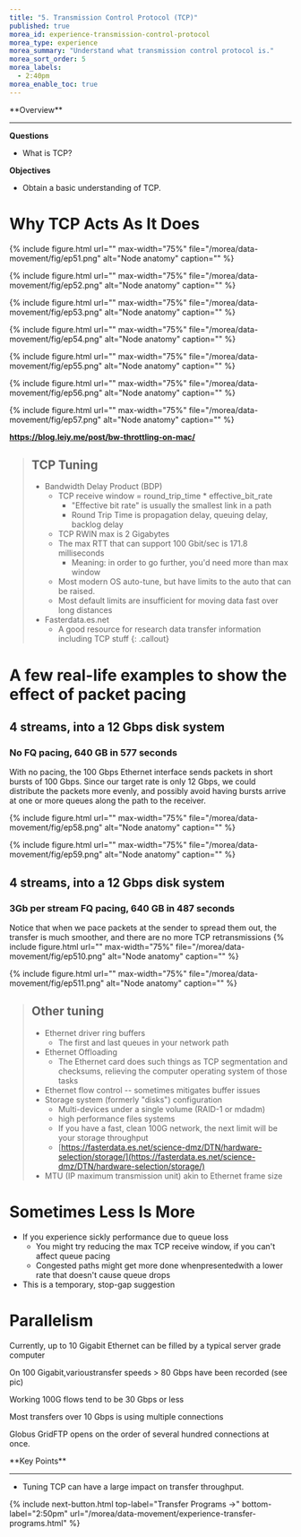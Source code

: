 ```yaml
---
title: "5. Transmission Control Protocol (TCP)"
published: true
morea_id: experience-transmission-control-protocol
morea_type: experience
morea_summary: "Understand what transmission control protocol is."
morea_sort_order: 5
morea_labels:
  - 2:40pm
morea_enable_toc: true
---
```

<div class="alert alert-success mt-3" role="alert" markdown="1">
<i class="fa-solid fa-globe fa-xl"></i> **Overview**
<hr/>
 
 **Questions** 
  * What is TCP? 
  
 **Objectives**
  * Obtain a basic understanding of TCP. 

</div>

# Why TCP Acts As It Does

{% include figure.html url="" max-width="75%" file="/morea/data-movement/fig/ep51.png" alt="Node anatomy" caption="" %}

{% include figure.html url="" max-width="75%" file="/morea/data-movement/fig/ep52.png" alt="Node anatomy" caption="" %}

{% include figure.html url="" max-width="75%" file="/morea/data-movement/fig/ep53.png" alt="Node anatomy" caption="" %}

{% include figure.html url="" max-width="75%" file="/morea/data-movement/fig/ep54.png" alt="Node anatomy" caption="" %}

{% include figure.html url="" max-width="75%" file="/morea/data-movement/fig/ep55.png" alt="Node anatomy" caption="" %}

{% include figure.html url="" max-width="75%" file="/morea/data-movement/fig/ep56.png" alt="Node anatomy" caption="" %}

{% include figure.html url="" max-width="75%" file="/morea/data-movement/fig/ep57.png" alt="Node anatomy" caption="" %}

__https://blog.leiy.me/post/bw-throttling-on-mac/__

> ## TCP Tuning
> * Bandwidth Delay Product (BDP)
>   * TCP receive window = round_trip_time * effective_bit_rate
>     * "Effective bit rate" is usually the smallest link in a path
>     * Round Trip Time is propagation delay\, queuing delay\, backlog delay
>   * TCP RWIN max is 2 Gigabytes
>   * The max RTT that can support 100 Gbit/sec is 171\.8 milliseconds
>     * Meaning: in order to go further\, you'd need more than max window
>   * Most modern OS auto\-tune, but have limits to the auto that can be raised\.
>   * Most default limits are insufficient for moving data fast over long distances
> * Fasterdata\.es\.net
>   * A good resource for research data transfer information including TCP stuff
{: .callout}



# A few real-life examples to show the effect of packet pacing

## 4 streams, into a 12 Gbps disk system
### No FQ pacing, 640 GB in 577 seconds
With no pacing, the 100 Gbps Ethernet interface sends packets in short bursts of 100 Gbps. 
Since our target rate is only 12 Gbps, we could distribute the packets more evenly, 
and possibly avoid having bursts arrive at one or more queues along the path to the receiver.

{% include figure.html url="" max-width="75%" file="/morea/data-movement/fig/ep58.png" alt="Node anatomy" caption="" %}

{% include figure.html url="" max-width="75%" file="/morea/data-movement/fig/ep59.png" alt="Node anatomy" caption="" %}


## 4 streams, into a 12 Gbps disk system
### 3Gb per stream FQ pacing, 640 GB in 487 seconds
Notice that when we pace packets at the sender to spread them out, the transfer is much smoother, and there are no more 
TCP retransmissions
{% include figure.html url="" max-width="75%" file="/morea/data-movement/fig/ep510.png" alt="Node anatomy" caption="" %}

{% include figure.html url="" max-width="75%" file="/morea/data-movement/fig/ep511.png" alt="Node anatomy" caption="" %}


> ## Other tuning
> * Ethernet driver ring buffers
>   * The first and last queues in your network path
> * Ethernet Offloading
>   * The Ethernet card does such things as TCP segmentation and checksums, relieving the computer operating system of those tasks
> * Ethernet flow control -- sometimes mitigates buffer issues
> * Storage system (formerly "disks") configuration
>   * Multi\-devices under a single volume (RAID-1 or mdadm\)
>   * high performance files systems
>   * If you have a fast, clean 100G network\, the next limit will be your storage throughput
>   * [https://fasterdata.es.net/science-dmz/DTN/hardware-selection/storage/](https://fasterdata.es.net/science-dmz/DTN/hardware-selection/storage/)
> * MTU (IP maximum transmission unit) akin to Ethernet frame size

# Sometimes Less Is More

* If you experience sickly performance due to queue loss
  * You might try reducing the max TCP receive window\, if you can't affect queue pacing
  * Congested paths might get more done whenpresentedwith a lower rate that doesn't cause queue drops
* This is a temporary, stop-gap suggestion

# Parallelism

Currently, up to 10 Gigabit Ethernet can be filled by a typical server grade computer

On 100 Gigabit,varioustransfer speeds > 80 Gbps have been recorded (see pic)

Working 100G flows tend to be 30 Gbps or less

Most transfers over 10 Gbps is using multiple connections

Globus GridFTP opens on the order of several hundred connections at once.


<div class="alert alert-success mt-3" role="alert" markdown="1">
<i class="fa-solid fa-globe fa-xl"></i> **Key Points**
<hr/>

  * Tuning TCP can have a large impact on transfer throughput. 
</div>

{% include next-button.html
  top-label="Transfer Programs ->"
  bottom-label="2:50pm"
  url="/morea/data-movement/experience-transfer-programs.html" %}
